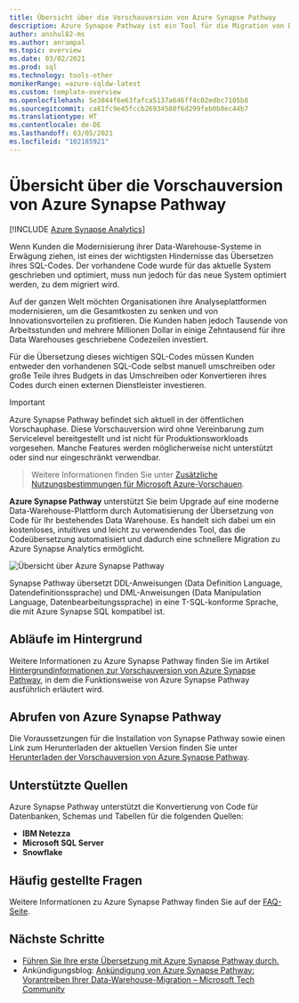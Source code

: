 ```yaml
---
title: Übersicht über die Vorschauversion von Azure Synapse Pathway
description: Azure Synapse Pathway ist ein Tool für die Migration von Data Warehouses zu Azure Synapse Analytics.
author: anshul82-ms
ms.author: anrampal
ms.topic: overview
ms.date: 03/02/2021
ms.prod: sql
ms.technology: tools-other
monikerRange: =azure-sqldw-latest
ms.custom: template-overview
ms.openlocfilehash: 5e3844f6e63fafca5137a646ff4c02edbc7105b8
ms.sourcegitcommit: ca81fc9e45fccb26934580f6d299feb0b8ec44b7
ms.translationtype: HT
ms.contentlocale: de-DE
ms.lasthandoff: 03/05/2021
ms.locfileid: "102185921"
---
```

# <a name="azure-synapse-pathway-preview-overview"></a>Übersicht über die Vorschauversion von Azure Synapse Pathway
[!INCLUDE [Azure Synapse Analytics](../../includes/applies-to-version/asa.md)]

Wenn Kunden die Modernisierung ihrer Data-Warehouse-Systeme in Erwägung ziehen, ist eines der wichtigsten Hindernisse das Übersetzen ihres SQL-Codes. Der vorhandene Code wurde für das aktuelle System geschrieben und optimiert, muss nun jedoch für das neue System optimiert werden, zu dem migriert wird.

Auf der ganzen Welt möchten Organisationen ihre Analyseplattformen modernisieren, um die Gesamtkosten zu senken und von Innovationsvorteilen zu profitieren. Die Kunden haben jedoch Tausende von Arbeitsstunden und mehrere Millionen Dollar in einige Zehntausend für ihre Data Warehouses geschriebene Codezeilen investiert.
 
Für die Übersetzung dieses wichtigen SQL-Codes müssen Kunden entweder den vorhandenen SQL-Code selbst manuell umschreiben oder große Teile ihres Budgets in das Umschreiben oder Konvertieren ihres Codes durch einen externen Dienstleister investieren.

> [!IMPORTANT]
> Azure Synapse Pathway befindet sich aktuell in der öffentlichen Vorschauphase.
> Diese Vorschauversion wird ohne Vereinbarung zum Servicelevel bereitgestellt und ist nicht für Produktionsworkloads vorgesehen. Manche Features werden möglicherweise nicht unterstützt oder sind nur eingeschränkt verwendbar.
 
> Weitere Informationen finden Sie unter [Zusätzliche Nutzungsbestimmungen für Microsoft Azure-Vorschauen](https://azure.microsoft.com/support/legal/preview-supplemental-terms/). 

**Azure Synapse Pathway** unterstützt Sie beim Upgrade auf eine moderne Data-Warehouse-Plattform durch Automatisierung der Übersetzung von Code für Ihr bestehendes Data Warehouse. Es handelt sich dabei um ein kostenloses, intuitives und leicht zu verwendendes Tool, das die Codeübersetzung automatisiert und dadurch eine schnellere Migration zu Azure Synapse Analytics ermöglicht.

 ![Übersicht über Azure Synapse Pathway](./media/azure-synapse-pathway-overview/pathway-overview.png) 

Synapse Pathway übersetzt DDL-Anweisungen (Data Definition Language, Datendefinitionssprache) und DML-Anweisungen (Data Manipulation Language, Datenbearbeitungssprache) in eine T-SQL-konforme Sprache, die mit Azure Synapse SQL kompatibel ist.

## <a name="behind-the-scenes"></a>Abläufe im Hintergrund

Weitere Informationen zu Azure Synapse Pathway finden Sie im Artikel [Hintergrundinformationen zur Vorschauversion von Azure Synapse Pathway](synapse-pathway-behind-the-scenes.md), in dem die Funktionsweise von Azure Synapse Pathway ausführlich erläutert wird.

## <a name="get-azure-synapse-pathway"></a>Abrufen von Azure Synapse Pathway

Die Voraussetzungen für die Installation von Synapse Pathway sowie einen Link zum Herunterladen der aktuellen Version finden Sie unter [Herunterladen der Vorschauversion von Azure Synapse Pathway](synapse-pathway-download.md).

## <a name="supported-sources"></a>Unterstützte Quellen

Azure Synapse Pathway unterstützt die Konvertierung von Code für Datenbanken, Schemas und Tabellen für die folgenden Quellen:
- **IBM Netezza**
- **Microsoft SQL Server**
- **Snowflake**

## <a name="frequently-asked-questions"></a>Häufig gestellte Fragen

Weitere Informationen zu Azure Synapse Pathway finden Sie auf der [FAQ-Seite](pathway-faq.md).

## <a name="next-steps"></a>Nächste Schritte

- [Führen Sie Ihre erste Übersetzung mit Azure Synapse Pathway durch.](synapse-pathway-assessment.md)
- Ankündigungsblog: [Ankündigung von Azure Synapse Pathway: Vorantreiben Ihrer Data-Warehouse-Migration – Microsoft Tech Community](https://techcommunity.microsoft.com/t5/azure-synapse-analytics/announcing-azure-synapse-pathway-turbocharge-your-data-warehouse/ba-p/2176630)